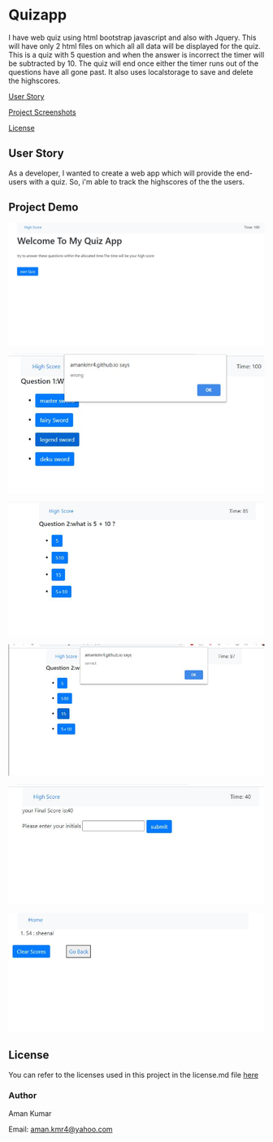 # Quizapp
I have web quiz using html bootstrap javascript and also with Jquery. This will have only 2 html files on which all all data will be displayed for the quiz. This is a quiz with 5 question and when the answer is incorrect the timer will be subtracted by 10. The quiz will end once either the timer runs out of the questions have all gone past. It also uses localstorage to save and delete the highscores.

[User Story](#User-Story)



[Project Screenshots](#Project-Screenshots)

[License](#license)


## User Story
As a developer,
I wanted to create a web app which will provide the end-users with a quiz. 
So, i'm able to track the highscores of the the users.




## Project Demo


![Screentshot 1](././Screenshots/screenshot1.JPG)

![Screentshot 2](./Screenshots/screenshot2.JPG)

![Screentshot 3](./Screenshots/screenshot3.JPG)

![Screentshot 4](./Screenshots/screenshot4.JPG)

![Screentshot 5](./Screenshots/screenshot5.JPG)

![Screentshot 6](./Screenshots/screenshot6.JPG)

## License

You can refer to the licenses used in this project in the license.md file [here](license.md)

### Author

Aman Kumar

Email: aman.kmr4@yahoo.com
